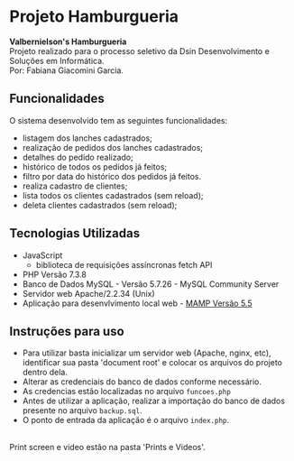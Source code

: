 # Projeto Hamburgueria
**Valbernielson's Hamburgueria**
<br>
Projeto realizado para o processo seletivo da Dsin Desenvolvimento e Soluções em Informática.<br>
Por: Fabiana Giacomini Garcia.

## Funcionalidades
O sistema desenvolvido tem as seguintes funcionalidades:
- listagem dos lanches cadastrados;
- realização de pedidos dos lanches cadastrados;
- detalhes do pedido realizado;
- histórico de todos os pedidos já feitos;
- filtro por data do histórico dos pedidos já feitos.
- realiza cadastro de clientes;
- lista todos os clientes cadastrados (sem reload);
- deleta clientes cadastrados (sem reload);

## Tecnologias Utilizadas
- JavaScript
  - biblioteca de requisições assíncronas fetch API
- PHP Versão 7.3.8
- Banco de Dados MySQL - Versão 5.7.26 - MySQL Community Server 
- Servidor web Apache/2.2.34 (Unix)
- Aplicação para desenvlvimento local web - [MAMP Versão 5.5](https://www.mamp.info/en/)

## Instruções para uso
- Para utilizar basta inicializar um servidor web (Apache, nginx, etc), identificar sua pasta 'document root' e colocar os arquivos do projeto dentro dela.<br>
- Alterar as credenciais do banco de dados conforme necessário.<br>
- As credencias estão localizadas no arquivo `funcoes.php`<br>
- Antes de utilizar a aplicação, realizar a importação do banco de dados presente no arquivo `backup.sql`.<br>
- O ponto de entrada da aplicação é o arquivo `index.php`.
<br>
Print screen e video estão na pasta 'Prints e Videos'.
